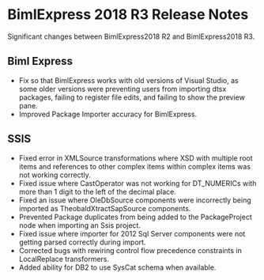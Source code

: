 # BimlExpress 2018 R3 Release Notes

Significant changes between BimlExpress2018 R2 and BimlExpress2018 R3.

## Biml Express

* Fix so that BimlExpress works with old versions of Visual Studio, as some older versions were preventing users from importing dtsx packages, failing to register file edits, and failing to show the preview pane. 
* Improved Package Importer accuracy for BimlExpress.

## SSIS

* Fixed error in XMLSource transformations where XSD with multiple root items and references to other complex items within complex items was not working correctly.
* Fixed issue where CastOperator was not working for DT_NUMERICs with more than 1 digit to the left of the decimal place.
* Fixed an issue where OleDbSource components were incorrectly being imported as TheobaldXtractSapSource components.
* Prevented Package duplicates from being added to the PackageProject node when importing an Ssis project.
* Fixed issue where importer for 2012 Sql Server components were not getting parsed correctly during import. 
* Corrected bugs with rewiring control flow precedence constraints in LocalReplace transformers. 
* Added ability for DB2 to use SysCat schema when available.

